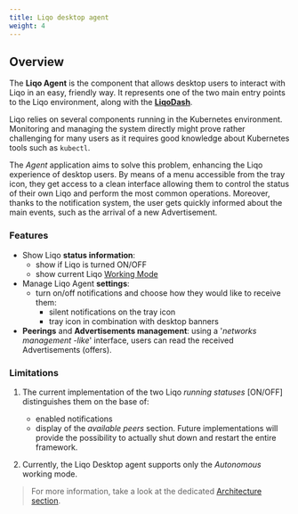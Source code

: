 ```yaml
---
title: Liqo desktop agent
weight: 4
---
```


## Overview
The **Liqo Agent** is the component that allows desktop users to interact with Liqo in an easy, friendly way.
It represents one of the two main entry points to the Liqo environment, along with the [**LiqoDash**](https://github.com/liqotech/dashboard).

Liqo relies on several components running in the Kubernetes environment.
Monitoring and managing the system directly might prove rather challenging for many users as it requires good knowledge about Kubernetes tools such as `kubectl`.

The _Agent_ application aims to solve this problem, enhancing the Liqo experience of desktop users.
By means of a menu accessible from the tray icon, they get access to a clean interface allowing them to control the status of their own Liqo and perform the most common operations.
Moreover, thanks to the notification system, the user gets quickly informed about the main events, such as the arrival of a new Advertisement.

### Features
* Show Liqo **status information**:
  * show if Liqo is turned ON/OFF
  * show current Liqo [Working Mode](../liqo-brief#working-modes)
* Manage Liqo Agent **settings**:
  * turn on/off notifications and choose how they would like to receive them:
      * silent notifications on the tray icon
      * tray icon in combination with desktop banners
* **Peerings** and **Advertisements management**: using a '_networks management -like_' interface,
users can read the received Advertisements (offers).

### Limitations
1. The current implementation of the two Liqo _running statuses_ [ON/OFF] distinguishes them on the base of:
   * enabled notifications
   * display of the _available peers_ section.
  Future implementations will provide the possibility to actually shut down and restart the entire framework.

2. Currently, the Liqo Desktop agent supports only the _Autonomous_ working mode.

> For more information, take a look at the dedicated [Architecture section](/architecture/desktop).
